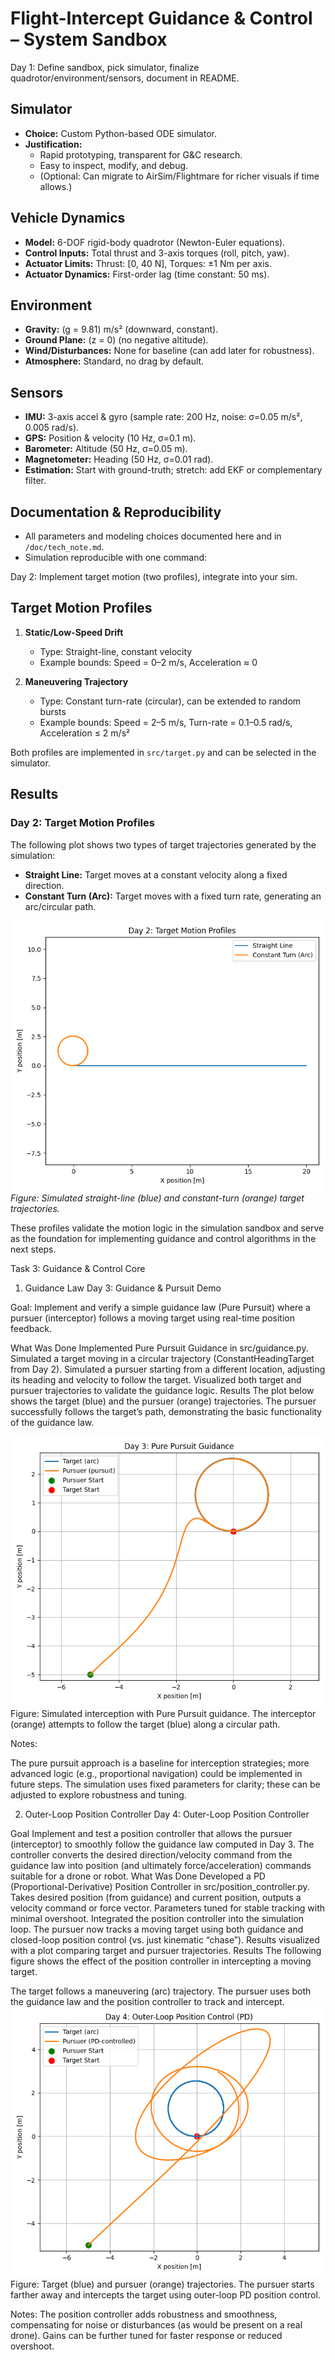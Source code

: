 # Flight-Intercept Guidance & Control – System Sandbox

Day 1: Define sandbox, pick simulator, finalize quadrotor/environment/sensors, document in README.
## Simulator
- **Choice:** Custom Python-based ODE simulator.
- **Justification:** 
  - Rapid prototyping, transparent for G&C research.
  - Easy to inspect, modify, and debug.
  - (Optional: Can migrate to AirSim/Flightmare for richer visuals if time allows.)

## Vehicle Dynamics
- **Model:** 6-DOF rigid-body quadrotor (Newton-Euler equations).
- **Control Inputs:** Total thrust and 3-axis torques (roll, pitch, yaw).
- **Actuator Limits:** Thrust: [0, 40 N], Torques: ±1 Nm per axis.
- **Actuator Dynamics:** First-order lag (time constant: 50 ms).

## Environment
- **Gravity:** \(g = 9.81\) m/s² (downward, constant).
- **Ground Plane:** \(z = 0\) (no negative altitude).
- **Wind/Disturbances:** None for baseline (can add later for robustness).
- **Atmosphere:** Standard, no drag by default.

## Sensors
- **IMU:** 3-axis accel & gyro (sample rate: 200 Hz, noise: σ=0.05 m/s², 0.005 rad/s).
- **GPS:** Position & velocity (10 Hz, σ=0.1 m).
- **Barometer:** Altitude (50 Hz, σ=0.05 m).
- **Magnetometer:** Heading (50 Hz, σ=0.01 rad).
- **Estimation:** Start with ground-truth; stretch: add EKF or complementary filter.

## Documentation & Reproducibility
- All parameters and modeling choices documented here and in `/doc/tech_note.md`.
- Simulation reproducible with one command:

Day 2: Implement target motion (two profiles), integrate into your sim.
## Target Motion Profiles

1. **Static/Low-Speed Drift**
   - Type: Straight-line, constant velocity
   - Example bounds: Speed = 0–2 m/s, Acceleration ≈ 0

2. **Maneuvering Trajectory**
   - Type: Constant turn-rate (circular), can be extended to random bursts
   - Example bounds: Speed = 2–5 m/s, Turn-rate = 0.1–0.5 rad/s, Acceleration ≤ 2 m/s²

Both profiles are implemented in `src/target.py` and can be selected in the simulator.

## Results

### Day 2: Target Motion Profiles

The following plot shows two types of target trajectories generated by the simulation:

- **Straight Line:** Target moves at a constant velocity along a fixed direction.
- **Constant Turn (Arc):** Target moves with a fixed turn rate, generating an arc/circular path.

![Target Motion Profiles](doc/day2_target_profiles.png)
*Figure: Simulated straight-line (blue) and constant-turn (orange) target trajectories.*

These profiles validate the motion logic in the simulation sandbox and serve as the foundation for implementing guidance and control algorithms in the next steps.

Task 3: Guidance & Control Core
1. Guidance Law
Day 3: Guidance & Pursuit Demo

Goal:
Implement and verify a simple guidance law (Pure Pursuit) where a pursuer (interceptor) follows a moving target using real-time position feedback.

What Was Done
Implemented Pure Pursuit Guidance in src/guidance.py.
Simulated a target moving in a circular trajectory (ConstantHeadingTarget from Day 2).
Simulated a pursuer starting from a different location, adjusting its heading and velocity to follow the target.
Visualized both target and pursuer trajectories to validate the guidance logic.
Results
The plot below shows the target (blue) and the pursuer (orange) trajectories. The pursuer successfully follows the target’s path, demonstrating the basic functionality of the guidance law.

![guidance_demo](doc/day3_guidance_demo.png)
Figure: Simulated interception with Pure Pursuit guidance. The interceptor (orange) attempts to follow the target (blue) along a circular path.

Notes:

The pure pursuit approach is a baseline for interception strategies; more advanced logic (e.g., proportional navigation) could be implemented in future steps.
The simulation uses fixed parameters for clarity; these can be adjusted to explore robustness and tuning.

2. Outer-Loop Position Controller
Day 4: Outer-Loop Position Controller

Goal
Implement and test a position controller that allows the pursuer (interceptor) to smoothly follow the guidance law computed in Day 3.
The controller converts the desired direction/velocity command from the guidance law into position (and ultimately force/acceleration) commands suitable for a drone or robot.
What Was Done
Developed a PD (Proportional-Derivative) Position Controller in src/position_controller.py.
Takes desired position (from guidance) and current position, outputs a velocity command or force vector.
Parameters tuned for stable tracking with minimal overshoot.
Integrated the position controller into the simulation loop.
The pursuer now tracks a moving target using both guidance and closed-loop position control (vs. just kinematic “chase”).
Results visualized with a plot comparing target and pursuer trajectories.
Results
The following figure shows the effect of the position controller in intercepting a moving target.

The target follows a maneuvering (arc) trajectory.
The pursuer uses both the guidance law and the position controller to track and intercept.
![ Outer-Loop Position Controller](doc/day4_position_controller_demo.png)
Figure: Target (blue) and pursuer (orange) trajectories. The pursuer starts farther away and intercepts the target using outer-loop PD position control.

Notes:
The position controller adds robustness and smoothness, compensating for noise or disturbances (as would be present on a real drone).
Gains can be further tuned for faster response or reduced overshoot.


